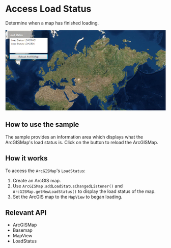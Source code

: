 # Access Load Status

Determine when a map has finished loading.

![](AccessLoadStatus.png)

## How to use the sample

The sample provides an information area which displays what the ArcGISMap's load status is. Click on the button to reload the ArcGISMap.

## How it works

To access the `ArcGISMap`'s `LoadStatus`:

1. Create an ArcGIS map.
2. Use `ArcGISMap.addLoadStatusChangedListener()` and `ArcGISMap.getNewLoadStatus()` to display the load status of the map.
3. Set the ArcGIS map to the `MapView` to began loading.

## Relevant API

* ArcGISMap
* Basemap
* MapView
* LoadStatus
